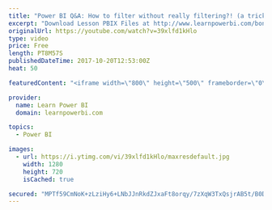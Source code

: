 ```yaml
---
title: "Power BI Q&A: How to filter without really filtering?! (a tricky challenge)"
excerpt: "Download Lesson PBIX Files at http://www.learnpowerbi.com/bonus-download In this video I tackle a question sent in by Stef D. from France. I found it more challenging than I expected. Check out my video and add a comment if you come up with a creative way to solve this.  FREE Power BI Step-by-Step Tutorial"
originalUrl: https://youtube.com/watch?v=39xlfd1kHlo
type: video
price: Free
length: PT8M57S
publishedDateTime: 2017-10-20T12:53:00Z
heat: 50

featuredContent: "<iframe width=\"800\" height=\"500\" frameborder=\"0\" src=\"https://www.youtube.com/embed/39xlfd1kHlo\" allow=\"accelerometer; autoplay; encrypted-media; gyroscope; picture-in-picture\" allowfullscreen></iframe>"

provider:
  name: Learn Power BI
  domain: learnpowerbi.com

topics:
  - Power BI

images:
  - url: https://i.ytimg.com/vi/39xlfd1kHlo/maxresdefault.jpg
    width: 1280
    height: 720
    isCached: true

secured: "MPTf59CmNoK+zLziHy6+LNbJJnRkdZJxaFt8orqy/7zXqW3TxQsjrAB5t/B0DQnyocumADyLWWYvvMeV+DG9HXVcFp4wr4YzREvQQpBhMBMz/lcxql1yQVnVCy2ikrmdD5Asr7jintXSWbBPUFJagdUOHWk2CT5a115M7LQ3uYZCumi2x2RgaEy+Iz8EfNAPK3iu7cLexHSsZIcf6vPkBls+5dTzJByY77IyORR1VtWvo5QSh7V3rnYsLYO391G6HvW2mGqiy+sWaybanNsVzCGcGxRNb36MJyKBDDibsp42eMs+rrEU252SmpBaOJAB4ZjEE6+tzgN2JH8/enRYf9HsERXsVBZjI38mezGRH4oVyzDk4X5ODsJe6qf0pBCqmvaooHNVfE8We3FmIt1flJ/JlSxrURO0njD8Ivalzlc=;F6fq77kZrhElFCQxIi02kw=="
---
```


